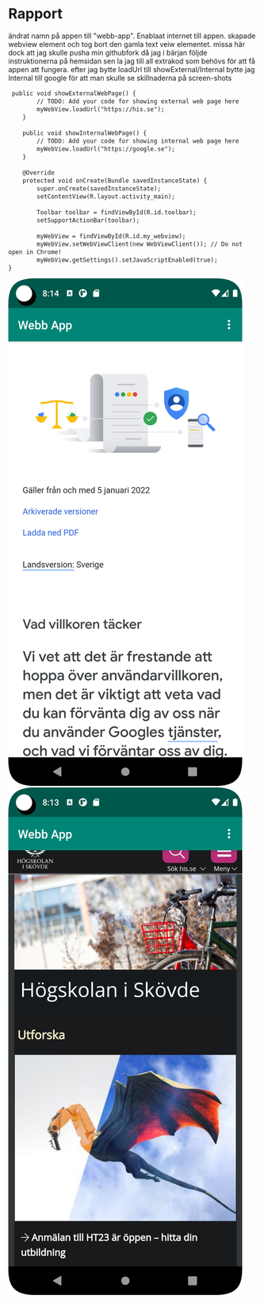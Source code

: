 
# Rapport

ändrat namn på appen till "webb-app".
Enablaat internet till appen.
skapade webview element och tog bort den gamla text veiw elementet.
missa här dock att jag skulle pusha min githubfork då jag i bärjan följde instruktionerna på hemsidan
sen la jag till all extrakod som behövs för att få appen att fungera.
efter jag bytte loadUrl till showExternal/Internal bytte jag Internal till google för att man skulle se skillnaderna på screen-shots    





```
 public void showExternalWebPage() {
        // TODO: Add your code for showing external web page here
        myWebView.loadUrl("https://his.se");
    }

    public void showInternalWebPage() {
        // TODO: Add your code for showing internal web page here
        myWebView.loadUrl("https://google.se");
    }

    @Override
    protected void onCreate(Bundle savedInstanceState) {
        super.onCreate(savedInstanceState);
        setContentView(R.layout.activity_main);

        Toolbar toolbar = findViewById(R.id.toolbar);
        setSupportActionBar(toolbar);

        myWebView = findViewById(R.id.my_webview);
        myWebView.setWebViewClient(new WebViewClient()); // Do not open in Chrome!
        myWebView.getSettings().setJavaScriptEnabled(true);
}
```



![](Screenshot_20230410_201411.png)
![](Screenshot_20230410_201319.png)
